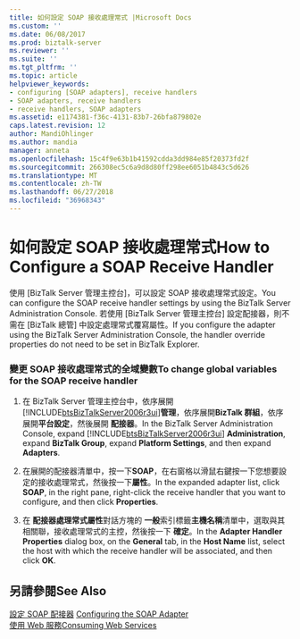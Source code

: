 ```yaml
---
title: 如何設定 SOAP 接收處理常式 |Microsoft Docs
ms.custom: ''
ms.date: 06/08/2017
ms.prod: biztalk-server
ms.reviewer: ''
ms.suite: ''
ms.tgt_pltfrm: ''
ms.topic: article
helpviewer_keywords:
- configuring [SOAP adapters], receive handlers
- SOAP adapters, receive handlers
- receive handlers, SOAP adapters
ms.assetid: e1174381-f36c-4131-83b7-26bfa879802e
caps.latest.revision: 12
author: MandiOhlinger
ms.author: mandia
manager: anneta
ms.openlocfilehash: 15c4f9e63b1b41592cdda3dd984e85f20373fd2f
ms.sourcegitcommit: 266308ec5c6a9d8d80ff298ee6051b4843c5d626
ms.translationtype: MT
ms.contentlocale: zh-TW
ms.lasthandoff: 06/27/2018
ms.locfileid: "36968343"
---
```

# <a name="how-to-configure-a-soap-receive-handler"></a><span data-ttu-id="cfd7f-102">如何設定 SOAP 接收處理常式</span><span class="sxs-lookup"><span data-stu-id="cfd7f-102">How to Configure a SOAP Receive Handler</span></span>
<span data-ttu-id="cfd7f-103">使用 [BizTalk Server 管理主控台]，可以設定 SOAP 接收處理常式設定。</span><span class="sxs-lookup"><span data-stu-id="cfd7f-103">You can configure the SOAP receive handler settings by using the BizTalk Server Administration Console.</span></span> <span data-ttu-id="cfd7f-104">若使用 [BizTalk Server 管理主控台] 設定配接器，則不需在 [BizTalk 總管] 中設定處理常式覆寫屬性。</span><span class="sxs-lookup"><span data-stu-id="cfd7f-104">If you configure the adapter using the BizTalk Server Administration Console, the handler override properties do not need to be set in BizTalk Explorer.</span></span>  
  
### <a name="to-change-global-variables-for-the-soap-receive-handler"></a><span data-ttu-id="cfd7f-105">變更 SOAP 接收處理常式的全域變數</span><span class="sxs-lookup"><span data-stu-id="cfd7f-105">To change global variables for the SOAP receive handler</span></span>  
  
1. <span data-ttu-id="cfd7f-106">在 BizTalk Server 管理主控台中，依序展開[!INCLUDE[btsBizTalkServer2006r3ui](../includes/btsbiztalkserver2006r3ui-md.md)]**管理**，依序展開**BizTalk 群組**，依序展開**平台設定**，然後展開 **配接器**。</span><span class="sxs-lookup"><span data-stu-id="cfd7f-106">In the BizTalk Server Administration Console, expand [!INCLUDE[btsBizTalkServer2006r3ui](../includes/btsbiztalkserver2006r3ui-md.md)] **Administration**, expand **BizTalk Group**, expand **Platform Settings**, and then expand **Adapters**.</span></span>  
  
2. <span data-ttu-id="cfd7f-107">在展開的配接器清單中，按一下**SOAP**，在右窗格以滑鼠右鍵按一下您想要設定的接收處理常式，然後按一下**屬性**。</span><span class="sxs-lookup"><span data-stu-id="cfd7f-107">In the expanded adapter list, click **SOAP**, in the right pane, right-click the receive handler that you want to configure, and then click **Properties**.</span></span>  
  
3. <span data-ttu-id="cfd7f-108">在 **配接器處理常式屬性**對話方塊的 **一般**索引標籤**主機名稱**清單中，選取與其相關聯，接收處理常式的主控，然後按一下 **確定**。</span><span class="sxs-lookup"><span data-stu-id="cfd7f-108">In the **Adapter Handler Properties** dialog box, on the **General** tab, in the **Host Name** list, select the host with which the receive handler will be associated, and then click **OK**.</span></span>  
  
## <a name="see-also"></a><span data-ttu-id="cfd7f-109">另請參閱</span><span class="sxs-lookup"><span data-stu-id="cfd7f-109">See Also</span></span>  
 <span data-ttu-id="cfd7f-110">[設定 SOAP 配接器](../core/configuring-the-soap-adapter.md) </span><span class="sxs-lookup"><span data-stu-id="cfd7f-110">[Configuring the SOAP Adapter](../core/configuring-the-soap-adapter.md) </span></span>  
 [<span data-ttu-id="cfd7f-111">使用 Web 服務</span><span class="sxs-lookup"><span data-stu-id="cfd7f-111">Consuming Web Services</span></span>](../core/consuming-web-services.md)